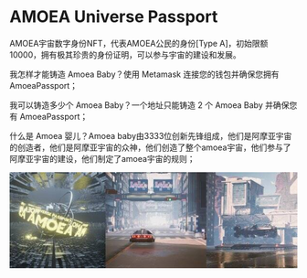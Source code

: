 # AMOEA Universe Passport

AMOEA宇宙数字身份NFT，代表AMOEA公民的身份[Type A]，初始限额10000，拥有极其珍贵的身份证明，可以参与宇宙的建设和发展。

我怎样才能铸造 Amoea Baby？使用 Metamask 连接您的钱包并确保您拥有 AmoeaPassport；

我可以铸造多少个 Amoea Baby？一个地址只能铸造 2 个 Amoea Baby 并确保您有 AmoeaPassport；

什么是 Amoea 婴儿？Amoea baby由3333位创新先锋组成，他们是阿摩亚宇宙的创造者，他们是阿摩亚宇宙的众神，他们创造了整个amoea宇宙，他们参与了阿摩亚宇宙的建设，他们制定了amoea宇宙的规则；

![600x200](600x200.jpg)
